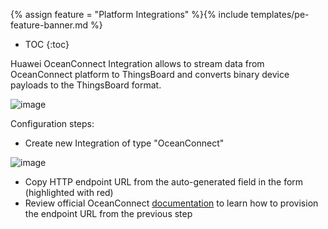 {% assign feature = "Platform Integrations" %}{% include templates/pe-feature-banner.md %}

* TOC
{:toc}

Huawei OceanConnect Integration allows to stream data from OceanConnect platform to ThingsBoard and converts binary device payloads to the ThingsBoard format.


 ![image](https://img.thingsboard.io/user-guide/integrations/ocean-connect-integration.svg)

Configuration steps:
  
 - Create new Integration of type "OceanConnect"
 
![image](https://img.thingsboard.io/user-guide/integrations/oceanconnect.png) 

 - Copy HTTP endpoint URL from the auto-generated field in the form (highlighted with red)
 - Review official OceanConnect [documentation](http://developer.huawei.com/ict/en/site-oceanconnect)
  to learn how to provision the endpoint URL from the previous step 
